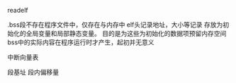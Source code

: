 readelf

.bss段不存在程序文件中，仅存在与内存中
elf头记录地址，大小等记录
存放为初始化的全局变量和局部静态变量。
目的是为这些为初始化的数据项预留内存空间
bss中的实际内容在程序运行时才产生，起初并无意义

中断向量表

段基址 段内偏移量
